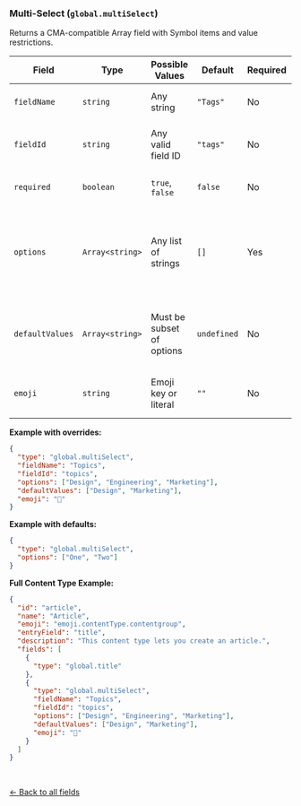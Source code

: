 ### Multi-Select (`global.multiSelect`)
Returns a CMA-compatible Array field with Symbol items and value restrictions.

| Field           | Type              | Possible Values           | Default     | Required | Description                                                                  |
|----------------|-------------------|---------------------------|-------------|----------|------------------------------------------------------------------------------|
| `fieldName`     | `string`          | Any string                | `"Tags"`    | No       | Display name of the field.                                                   |
| `fieldId`       | `string`          | Any valid field ID        | `"tags"`    | No       | Field ID used in the content model.                                          |
| `required`      | `boolean`         | `true`, `false`           | `false`     | No       | Whether the field is required.                                               |
| `options`       | `Array<string>`   | Any list of strings       | `[]`        | Yes      | Allowed string values for the multi-select field. Must be non-empty.         |
| `defaultValues` | `Array<string>`   | Must be subset of options | `undefined` | No       | Optional default values to preselect. Must exist in `options`.               |
| `emoji`         | `string`          | Emoji key or literal      | `""`        | No       | Optional emoji to prefix the field name.                                     |

**Example with overrides:**

```json
{
  "type": "global.multiSelect",
  "fieldName": "Topics",
  "fieldId": "topics",
  "options": ["Design", "Engineering", "Marketing"],
  "defaultValues": ["Design", "Marketing"],
  "emoji": "🧩"
}
```

**Example with defaults:**
```json
{
  "type": "global.multiSelect",
  "options": ["One", "Two"]
}
```

**Full Content Type Example:**
```json
{
  "id": "article",
  "name": "Article",
  "emoji": "emoji.contentType.contentgroup",
  "entryField": "title",
  "description": "This content type lets you create an article.",
  "fields": [
    {
      "type": "global.title"
    },
    {
      "type": "global.multiSelect",
      "fieldName": "Topics",
      "fieldId": "topics",
      "options": ["Design", "Engineering", "Marketing"],
      "defaultValues": ["Design", "Marketing"],
      "emoji": "🧩"
    }
  ]
}
```

<br>

[<- Back to all fields](./README.md)

